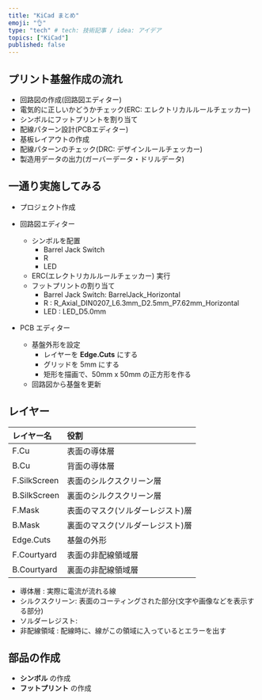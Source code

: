 ```yaml
---
title: "KiCad まとめ"
emoji: "👌"
type: "tech" # tech: 技術記事 / idea: アイデア
topics: ["KiCad"]
published: false
---
```


## プリント基盤作成の流れ

- 回路図の作成(回路図エディター)
- 電気的に正しいかどうかチェック(ERC: エレクトリカルルールチェッカー)
- シンボルにフットプリントを割り当て
- 配線パターン設計(PCBエディター)
- 基板レイアウトの作成
- 配線パターンのチェック(DRC: デザインルールチェッカー)
- 製造用データの出力(ガーバーデータ・ドリルデータ)

## 一通り実施してみる

- プロジェクト作成

- 回路図エディター
  - シンボルを配置
    - Barrel Jack Switch
    - R
    - LED
  - ERC(エレクトリカルルールチェッカー) 実行
  - フットプリントの割り当て
    - Barrel Jack Switch: BarrelJack_Horizontal
    - R                 : R_Axial_DIN0207_L6.3mm_D2.5mm_P7.62mm_Horizontal
    - LED               : LED_D5.0mm

- PCB エディター
  - 基盤外形を設定
    - レイヤーを **Edge.Cuts** にする
    - グリッドを 5mm にする
    - 矩形を描画で、50mm x 50mm の正方形を作る
  - 回路図から基盤を更新

## レイヤー

| レイヤー名    | 役割                             |
| :----------- | :------------------------------- |
| F.Cu         | 表面の導体層                      |
| B.Cu         | 背面の導体層                      |
| F.SilkScreen | 表面のシルクスクリーン層           |
| B.SilkScreen | 裏面のシルクスクリーン層           |
| F.Mask       | 表面のマスク(ソルダーレジスト)層   |
| B.Mask       | 裏面のマスク(ソルダーレジスト)層   |
| Edge.Cuts    | 基盤の外形                       |
| F.Courtyard  | 表面の非配線領域層                |
| B.Courtyard  | 裏面の非配線領域層                |

- 導体層         : 実際に電流が流れる線
- シルクスクリーン: 表面のコーティングされた部分(文字や画像などを表示する部分)
- ソルダーレジスト:
- 非配線領域     : 配線時に、線がこの領域に入っているとエラーを出す

## 部品の作成

- **シンボル** の作成
- **フットプリント** の作成
